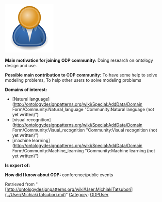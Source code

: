 [![Image:ODPUser.png](../images/a/a6/ODPUser.png)](../Image/ODPUser.png.md "Image:ODPUser.png")




  





__Main motivation for joining ODP community:__ Doing research on ontology design and use.


__Possible main contribution to ODP community:__ To have some help to solve modeling problems, To help other users to solve modeling problems


__Domains of interest:__



* [Natural language](http://ontologydesignpatterns.org/wiki/Special:AddData/Domain Form/Community:Natural_language "Community:Natural language (not yet written)")
* [visual recognition](http://ontologydesignpatterns.org/wiki/Special:AddData/Domain Form/Community:Visual_recognition "Community:Visual recognition (not yet written)")
* [machine learning](http://ontologydesignpatterns.org/wiki/Special:AddData/Domain Form/Community:Machine_learning "Community:Machine learning (not yet written)")


__Is expert of:__


  

__How did I know about ODP:__ conference/public events






Retrieved from "[http://ontologydesignpatterns.org/wiki/User:MichiakiTatsubori](../User/MichiakiTatsubori.md)"
 [Category](http://ontologydesignpatterns.org/wiki/Special:Categories "Special:Categories"): [ODPUser](../Category/ODPUser.md "Category:ODPUser")